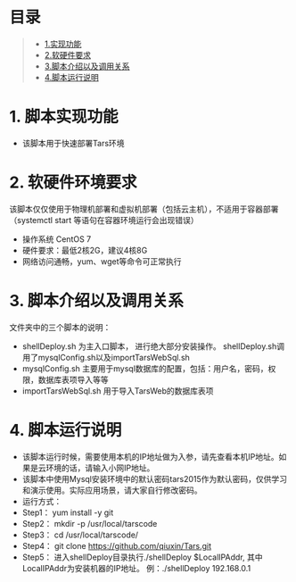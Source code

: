 # 目录
> * [1.实现功能](#main-chapter-1)
> * [2.软硬件要求](#main-chapter-2)
> * [3.脚本介绍以及调用关系](#main-chapter-3)
> * [4.脚本运行说明](#main-chapter-4)

# 1. <a id="main-chapter-1"></a>脚本实现功能
-  该脚本用于快速部署Tars环境

# 2. <a id="main-chapter-2"></a>软硬件环境要求
该脚本仅仅使用于物理机部署和虚拟机部署（包括云主机），不适用于容器部署（systemctl start 等语句在容器环境运行会出现错误）
-  操作系统 CentOS 7
-  硬件要求：最低2核2G，建议4核8G
-  网络访问通畅，yum、wget等命令可正常执行

# 3. <a id="main-chapter-3"></a>脚本介绍以及调用关系 
文件夹中的三个脚本的说明：
-  shellDeploy.sh 为主入口脚本， 进行绝大部分安装操作。 shellDeploy.sh调用了mysqlConfig.sh以及importTarsWebSql.sh
-  mysqlConfig.sh 主要用于mysql数据库的配置，包括：用户名，密码，权限，数据库表项导入等等
-  importTarsWebSql.sh 用于导入TarsWeb的数据库表项

# 4. <a id="main-chapter-4"></a>脚本运行说明
-  该脚本运行时候，需要使用本机的IP地址做为入参，请先查看本机IP地址。如果是云环境的话，请输入小网IP地址。
-  该脚本中使用Mysql安装环境中的默认密码tars2015作为默认密码，仅供学习和演示使用。实际应用场景，请大家自行修改密码。
-  运行方式：
- Step1： yum install -y git
- Step2： mkdir -p /usr/local/tarscode
- Step3： cd /usr/local/tarscode/
- Step4： git clone https://github.com/qiuxin/Tars.git
- Step5： 进入shellDeploy目录执行./shellDeploy $LocalIPAddr, 其中LocalIPAddr为安装机器的IP地址。 例：./shellDeploy 192.168.0.1


